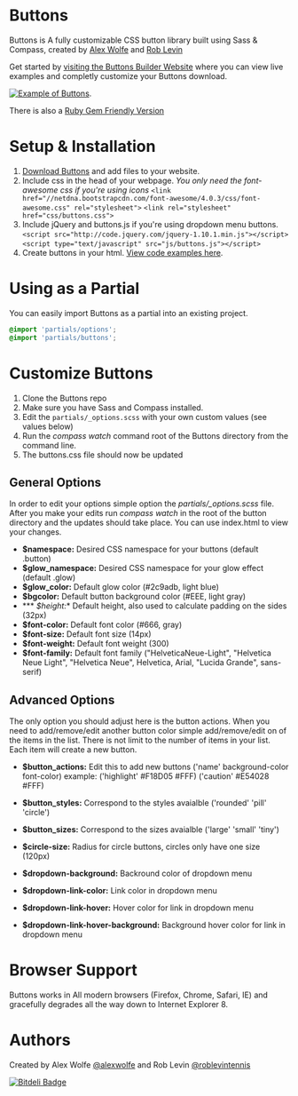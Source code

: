 Buttons
=======

Buttons is A fully customizable CSS button library built using Sass & Compass, created by [Alex Wolfe](https://twitter.com/alexwolfe) and [Rob Levin](https://twitter.com/roblevintennis)

Get started by [visiting the Buttons Builder Website](http://alexwolfe.github.io/Buttons/) where you can view live examples and completly customize your Buttons download.

[![Example of Buttons](https://dl.dropboxusercontent.com/u/1517246/buttons.png "Example of Buttons")](http://alexwolfe.github.io/Buttons/).

There is also a [Ruby Gem Friendly Version](https://github.com/rajahafify/buttons-rails)

Setup & Installation
====================

1. [Download Buttons](https://github.com/alexwolfe/Buttons/raw/gh-pages/Buttons.zip) and add files to your website.
2. Include css in the head of your webpage. *You only need the font-awesome css if you're using icons*
    `<link href="//netdna.bootstrapcdn.com/font-awesome/4.0.3/css/font-awesome.css" rel="stylesheet">`
    `<link rel="stylesheet" href="css/buttons.css">`
3. Include jQuery and buttons.js if you're using dropdown menu buttons.
    `<script src="http://code.jquery.com/jquery-1.10.1.min.js"></script>`
    `<script type="text/javascript" src="js/buttons.js"></script>`
4. Create buttons in your html. [View code examples here](http://alexwolfe.github.io/Buttons/).

Using as a Partial
==================
You can easily import Buttons as a partial into an existing project.

```css
@import 'partials/options';
@import 'partials/buttons';
```

Customize Buttons
====================

1. Clone the Buttons repo
2. Make sure you have Sass and Compass installed.
3. Edit the `partials/_options.scss` with your own custom values (see values below)
4. Run the *compass watch* command root of the Buttons directory from the command line.
5. The buttons.css file should now be updated


General Options
---------------

In order to edit your options simple option the *partials/_options.scss* file. After you make your
edits run *compass watch* in the root of the button directory and the updates should take place.
You can use index.html to view your changes.

* **$namespace:**  Desired CSS namespace for your buttons (default .button)
* **$glow_namespace:** Desired CSS namespace for your glow effect (default .glow)
* **$glow_color:** Default glow color (#2c9adb, light blue)
* **$bgcolor:** Default button background color (#EEE, light gray)
* *** *$height:** Default height, also used to calculate padding on the sides (32px)
* **$font-color:** Default font color (#666, gray)
* **$font-size:** Default font size (14px)
* **$font-weight:** Default font weight (300)
* **$font-family:**  Default font family ("HelveticaNeue-Light", "Helvetica Neue Light", "Helvetica Neue", Helvetica, Arial, "Lucida Grande", sans-serif)


Advanced Options
----------------

The only option you should adjust here is the button actions. When you need to add/remove/edit another button
color simple add/remove/edit on of the items in the list. There is not limit to the number of items in your list. Each
item will create a new button.

* **$button_actions:** Edit this to add new buttons ('name' background-color font-color) example: ('highlight' #F18D05 #FFF) ('caution' #E54028 #FFF)
* **$button_styles:** Correspond to the styles avaialble ('rounded' 'pill' 'circle')
* **$button_sizes:** Correspond to the sizes avaialble ('large' 'small' 'tiny')
* **$circle-size:** Radius for circle buttons, circles only have one size (120px)

* **$dropdown-background:** Backround color of dropdown menu
* **$dropdown-link-color:** Link color in dropdown menu
* **$dropdown-link-hover:** Hover color for link in dropdown menu
* **$dropdown-link-hover-background:** Background hover color for link in dropdown menu


Browser Support
====================
Buttons works in All modern browsers (Firefox, Chrome, Safari, IE) and gracefully degrades all the way down to Internet Explorer 8.


Authors
===================
Created by Alex Wolfe [@alexwolfe](https://twitter.com/alexwolfe) and Rob Levin [@roblevintennis ](https://twitter.com/roblevintennis)

[![Bitdeli Badge](https://d2weczhvl823v0.cloudfront.net/alexwolfe/buttons/trend.png)](https://bitdeli.com/free "Bitdeli Badge")

